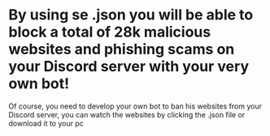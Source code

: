 # By using se .json you will be able to block a total of 28k malicious websites and phishing scams on your Discord server with your very own bot!

Of course, you need to develop your own bot to ban his websites from your Discord server, you can watch the websites by clicking the .json file or download it to your pc
